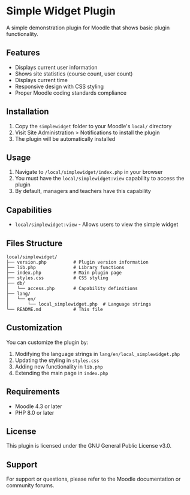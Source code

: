 # Simple Widget Plugin

A simple demonstration plugin for Moodle that shows basic plugin functionality.

## Features

- Displays current user information
- Shows site statistics (course count, user count)
- Displays current time
- Responsive design with CSS styling
- Proper Moodle coding standards compliance

## Installation

1. Copy the `simplewidget` folder to your Moodle's `local/` directory
2. Visit Site Administration > Notifications to install the plugin
3. The plugin will be automatically installed

## Usage

1. Navigate to `/local/simplewidget/index.php` in your browser
2. You must have the `local/simplewidget:view` capability to access the plugin
3. By default, managers and teachers have this capability

## Capabilities

- `local/simplewidget:view` - Allows users to view the simple widget

## Files Structure

```
local/simplewidget/
├── version.php          # Plugin version information
├── lib.php              # Library functions
├── index.php            # Main plugin page
├── styles.css           # CSS styling
├── db/
│   └── access.php       # Capability definitions
├── lang/
│   └── en/
│       └── local_simplewidget.php  # Language strings
└── README.md            # This file
```

## Customization

You can customize the plugin by:

1. Modifying the language strings in `lang/en/local_simplewidget.php`
2. Updating the styling in `styles.css`
3. Adding new functionality in `lib.php`
4. Extending the main page in `index.php`

## Requirements

- Moodle 4.3 or later
- PHP 8.0 or later

## License

This plugin is licensed under the GNU General Public License v3.0.

## Support

For support or questions, please refer to the Moodle documentation or community forums. 
